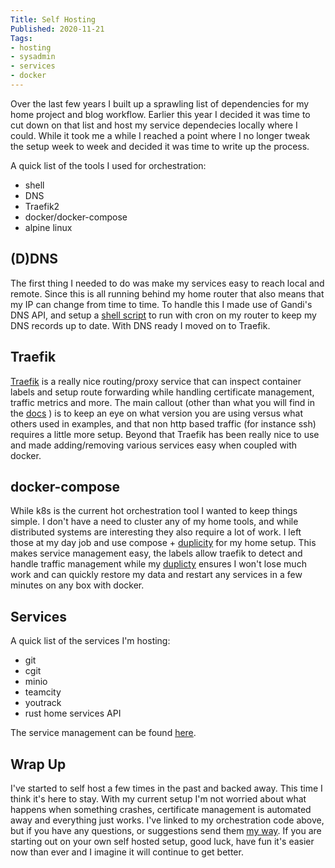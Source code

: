 ```yaml
---
Title: Self Hosting
Published: 2020-11-21
Tags:
- hosting
- sysadmin
- services
- docker
---
```


Over the last few years I built up a sprawling list of dependencies
for my home project and blog workflow. Earlier this year I decided
it was time to cut down on that list and host my service dependecies
locally where I could. While it took me a while I reached a point
where I no longer tweak the setup week to week and decided it was
time to write up the process.

A quick list of the tools I used for orchestration:

- shell
- DNS
- Traefik2
- docker/docker-compose
- alpine linux

## (D)DNS

The first thing I needed to do was make my services easy to reach local
and remote. Since this is all running behind my home router that also
means that my IP can change from time to time. To handle this I made
use of Gandi's DNS API, and setup a [shell script](https://github.com/georgr/erx-gandi-nat-ddns)
to run with cron on my router to keep my DNS records up to date. With
DNS ready I moved on to Traefik.

## Traefik

[Traefik](https://traefik.io) is a really nice routing/proxy service
that can inspect container labels and setup route forwarding while
handling certificate management, traffic metrics and more. The main
callout (other than what you will find in the [docs](https://doc.traefik.io/traefik/v2.3/)
) is to keep an eye on what version you are using versus what others
used in examples, and that non http based traffic (for instance ssh)
requires a little more setup. Beyond that Traefik has been really
nice to use and made adding/removing various services easy when coupled
with docker.

## docker-compose

While k8s is the current hot orchestration tool I wanted to keep things
simple. I don't have a need to cluster any of my home tools, and while
distributed systems are interesting they also require a lot of work. I
left those at my day job and use compose + [duplicity](https://git.burningdaylight.io/duplicity-helpers.git/)
for my home setup. This makes service management easy, the labels
allow traefik to detect and handle traffic management while my
[duplicty](http://duplicity.nongnu.org) ensures I won't lose much work
and can quickly restore my data and restart any services in a few minutes
on any box with docker.

## Services

A quick list of the services I'm hosting:

- git
- cgit
- minio
- teamcity
- youtrack
- rust home services API

The service management can be found [here](https://git.burningdaylight.io/arcade.git/tree/).

## Wrap Up

I've started to self host a few times in the past and backed away. This
time I think it's here to stay. With my current setup I'm not worried about
what happens when something crashes, certificate management is automated
away and everything just works. I've linked to my orchestration code above,
but if you have any questions, or suggestions send them [my way](mailto:contact@burningdaylight.io).
If you are starting out on your own self hosted setup, good luck, have fun it's
easier now than ever and I imagine it will continue to get better.
